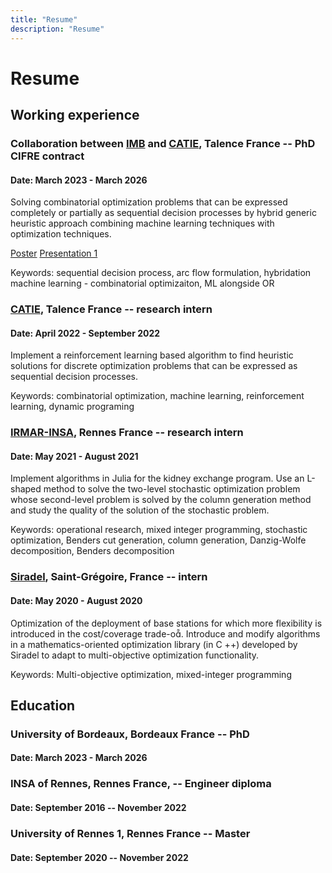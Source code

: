 ```yaml
---
title: "Resume"
description: "Resume"
---
```


# Resume
## Working experience
### Collaboration between [IMB](https://www.math.u-bordeaux.fr/imb) and [CATIE](https://www.catie.fr/), Talence France -- PhD CIFRE contract
#### Date: March 2023 - March 2026

Solving combinatorial optimization problems that can be expressed completely or
partially as sequential decision processes by hybrid generic heuristic approach
combining machine learning techniques with optimization techniques.

[Poster](/resume/jobs/thesis/Heuristic_approach_with_machine_learning_alongside_for_resource_constrained_shortest_path_problem.pdf)
[Presentation 1](/resume/jobs/thesis/Techintome_Thèse-Hybridation_ML-OR.pdf)

Keywords: sequential decision process, arc flow formulation, hybridation machine learning - combinatorial optimizaiton, ML alongside OR

### [CATIE](https://www.catie.fr/), Talence France -- research intern
#### Date: April 2022 - September 2022

Implement a reinforcement learning based algorithm to find heuristic solutions
for discrete optimization problems that can be expressed as sequential decision
processes.

Keywords: combinatorial optimization, machine learning, reinforcement learning, dynamic programing

### [IRMAR-INSA](https://irmar.univ-rennes.fr/), Rennes France -- research intern
#### Date: May 2021 - August 2021
Implement algorithms in Julia for the kidney exchange program. Use an L-shaped method to solve the two-level stochastic optimization problem whose second-level problem is solved by the column generation method and study the quality of the solution of the stochastic problem.

Keywords: operational research, mixed integer programming, stochastic optimization, Benders cut generation, column generation, Danzig-Wolfe decomposition, Benders decomposition

### [Siradel](https://www.siradel.com/), Saint-Grégoire, France -- intern
#### Date: May 2020 - August 2020

Optimization of the deployment of base stations for which more flexibility is introduced in the cost/coverage trade-o. Introduce and modify algorithms in a mathematics-oriented optimization library (in C ++) developed by Siradel to adapt to multi-objective optimization functionality.

Keywords: Multi-objective optimization, mixed-integer programming

## Education
### University of Bordeaux, Bordeaux France -- PhD
#### Date: March 2023 - March 2026

### INSA of Rennes, Rennes France, -- Engineer diploma
#### Date: September 2016 -- November 2022

### University of Rennes 1, Rennes France -- Master
#### Date: September 2020 -- November 2022